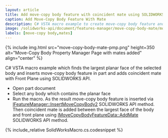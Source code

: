 ```yaml
---
layout: article
title: Add move-copy body feature with coincident mate using SOLIDWORKS API
caption: Add Move-Copy Body Feature With Mate
description: C# VSTA macro example to create move-copy body feature and add coincident mate between the largest face of the body and front plane using SOLIDWORKS API
image: /solidworks-api/document/features-manager/move-copy-body-mate/move-copy-body-mate-pmp.png
labels: [move-copy body,mates]
---
```

{% include img.html src="move-copy-body-mate-pmp.png" height=350 alt="Move-Copy Body Property Manager Page with mates added" align="center" %}

C# VSTA macro example which finds the largest planar face of the selected body and inserts move-copy body feature in part and adds coincident mate with Front Plane using SOLIDWORKS API.

* Open part document
* Select any body which contains the planar face
* Run the macro. As the result move-copy body feature is inserted via [IFeatureManager::InsertMoveCopyBody2](http://help.solidworks.com/2016/english/api/sldworksapi/solidworks.interop.sldworks~solidworks.interop.sldworks.ifeaturemanager~insertmovecopybody2.html) SOLIDWORKS API method. Then coincident mate is added between the largest face of the body and front plane using [IMoveCopyBodyFeatureData::AddMate](http://help.solidworks.com/2016/english/api/sldworksapi/SolidWorks.Interop.sldworks~SolidWorks.Interop.sldworks.IMoveCopyBodyFeatureData~AddMate.html) SOLIDWORKS API method.

{% include_relative SolidWorksMacro.cs.codesnippet %}
